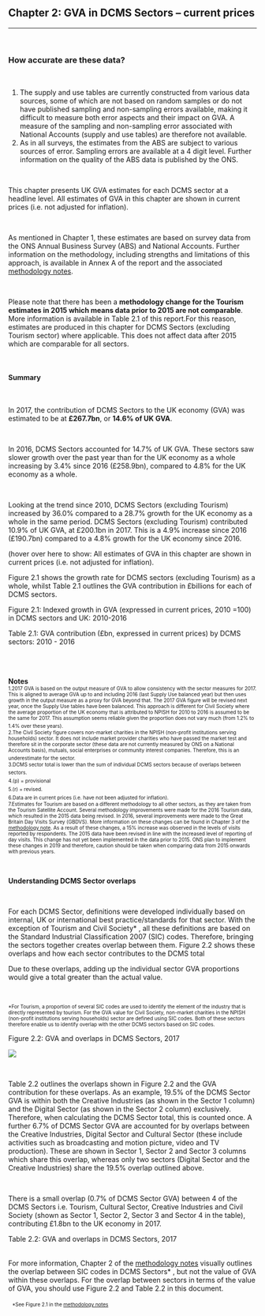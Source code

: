 ## Chapter 2: GVA in DCMS Sectors – current prices
***

&nbsp;

<div id="chapter_2_box" class="mytextboxright mdc-elevation--z3">
<h3>How accurate are these data? </h3>
&nbsp; 
<ol>
    <li>The supply and use tables are currently constructed from various data sources, some of which are not based on random samples or do not have published sampling and non-sampling errors available, making it difficult to measure both error aspects and their impact on GVA. A measure of the sampling and non-sampling error associated with National Accounts (supply and use tables) are therefore not available. </li>
    <li>As in all surveys, the estimates from the ABS are subject to various sources of error. Sampling errors are available at a 4 digit level. Further information on the quality of the ABS data is published by the ONS. </li>
</ol>
</div>

&nbsp;

This chapter presents UK GVA estimates for each DCMS sector at a headline level. All estimates of GVA in this chapter are shown in current prices (i.e. not adjusted for inflation). 

&nbsp;

As mentioned in Chapter 1, these estimates are based on survey data from the ONS Annual Business Survey (ABS) and National Accounts. Further information on the methodology, including strengths and limitations of this approach, is available in Annex A of the report and the associated [methodology notes](https://www.gov.uk/government/publications/dcms-sectors-economic-estimates-methodology).

&nbsp;

Please note that there has been a **methodology change for the Tourism estimates in 2015 which means data prior to 2015 are not comparable**. More information is available in Table 2.1 of this report.For this reason, estimates are produced in this chapter for DCMS Sectors (excluding Tourism sector) where applicable. This does not affect data after 2015 which are comparable for all sectors.

&nbsp;
#### **Summary**
&nbsp;

In 2017, the contribution of DCMS Sectors to the UK economy (GVA) was estimated to be at **£267.7bn**, or **14.6% of UK GVA**.

&nbsp;

In 2016, DCMS Sectors accounted for 14.7% of UK GVA. These sectors saw slower growth over the past year than for the UK economy as a whole increasing by 3.4% since 2016 (£258.9bn), compared to 4.8% for the UK economy as a whole.

&nbsp;

Looking at the trend since 2010, DCMS Sectors (excluding Tourism) increased by 36.0% compared to a 28.7% growth for the UK economy as a whole in the same period. DCMS Sectors (excluding Tourism) contributed 10.9% of UK GVA, at £200.1bn in 2017. This is a 4.9% increase since 2016 (£190.7bn) compared to a 4.8% growth for the UK economy since 2016.  



(hover over here to show: All estimates of GVA in this chapter are shown in current prices (i.e. not adjusted for inflation). 

Figure 2.1 shows the growth rate for DCMS sectors (excluding Tourism) as a whole, whilst Table 2.1 outlines the GVA contribution in £billions for each of DCMS sectors.

<div class="clear"></div>

<div class="chart mdc-elevation--z3">
    <p class="chart-title">Figure 2.1: Indexed growth in GVA (expressed in current prices, 2010 =100) in DCMS sectors and UK: 2010-2016</p>
    <div id="figure_2_1"></div>
</div>
    

<div class="mytable mdc-elevation--z3">
    <p class="chart-title">Table 2.1: GVA contribution (£bn, expressed in current prices) by DCMS sectors: 2010 - 2016</p>
    <table id="table_2_1" class="hover">
    </table>
</div>

&nbsp;

**Notes**
&nbsp;
<font size="-4">   
1.2017 GVA is based on the output measure of GVA to allow consistency with the sector measures for 2017. This is aligned to average GVA up to and including 2016 (last Supply Use balanced year) but then uses growth in the output measure as a proxy for GVA beyond that. The 2017 GVA figure will be revised next year, once the Supply Use tables have been balanced. This approach is different for Civil Society where the average proportion of the UK economy that is attributed to NPISH for 2010 to 2016 is assumed to be the same for 2017. This assumption seems reliable given the proportion does not vary much (from 1.2% to 1.4% over these years). </font>
&nbsp;
<font size="-4">    
2.The Civil Society figure covers non-market charities in the NPISH (non-profit institutions serving households) sector. It does not include market provider charities who have passed the market test and therefore sit in the corporate sector (these data are not currently measured by ONS on a National Accounts basis), mutuals, social enterprises or community interest companies. Therefore, this is an underestimate for the sector.</font> 
&nbsp;
<font size="-4">    
3.DCMS sector total is lower than the sum of individual DCMS sectors because of overlaps between sectors.</font>
&nbsp;
<font size="-4">        
4.(p) = provisional </font>
&nbsp;
<font size="-4">  
5.(r) = revised.</font>
&nbsp;
 <font size="-4">  
6.Data are in current prices (i.e. have not been adjusted for inflation).</font>
&nbsp;
  <font size="-4">    
7.Estimates for Tourism are based on a different methodology to all other sectors, as they are taken from the Tourism Satellite Account. Several methodology improvements were made for the 2016 Tourism data, which resulted in the 2015 data being revised. In 2016, several improvements were made to the Great Britain Day Visits Survey (GBDVS). More information on these changes can be found in Chapter 3 of the [methodology note](https://www.gov.uk/government/publications/dcms-sectors-economic-estimates-methodology). As a result of these changes, a 15% increase was observed in the levels of visits reported by respondents. The 2015 data have been revised in line with the increased level of reporting of day visits. This change has not yet been implemented in the data prior to 2015. ONS plan to implement these changes in 2019 and therefore, caution should be taken when comparing data from 2015 onwards with previous years. </font>

&nbsp;


**Understanding DCMS Sector overlaps**

&nbsp;

For each DCMS Sector, definitions were developed individually based on internal, UK or international best practice/standards for that sector. With the exception of Tourism and Civil Society* , all these definitions are based on the Standard Industrial Classification 2007 (SIC) codes. Therefore, bringing the sectors together creates overlap between them. Figure 2.2 shows these overlaps and how each sector contributes to the DCMS total

Due to these overlaps, adding up the individual sector GVA proportions would give a total greater than the actual value.

&nbsp;

 <font size="-4"> 
*For Tourism, a proportion of several SIC codes are used to identify the element of the industry that is directly represented by tourism. For the GVA value for Civil Society, non-market charities in the NPISH (non-profit institutions serving households) sector are defined using SIC codes. Both of these sectors therefore enable us to identify overlap with the other DCMS sectors based on SIC codes.</font>

<div class="chart mdc-elevation--z3">
    <p class="chart-title">Figure 2.2: GVA and overlaps in DCMS Sectors, 2017</p>
    <img src="static/images/fig_2_2.png">
</div>

&nbsp;

Table 2.2 outlines the overlaps shown in Figure 2.2 and the GVA contribution for these overlaps. As an example, 19.5% of the DCMS Sector GVA is within both the Creative Industries (as shown in the Sector 1 column) and the Digital Sector (as shown in the Sector 2 column) exclusively. Therefore, when calculating the DCMS Sector total, this is counted once. A further 6.7% of DCMS Sector GVA are accounted for by overlaps between the Creative Industries, Digital Sector and Cultural Sector (these include activities such as broadcasting and motion picture, video and TV production). These are shown in Sector 1, Sector 2 and Sector 3 columns which share this overlap, whereas only two sectors (Digital Sector and the Creative Industries) share the 19.5% overlap outlined above.

&nbsp;

There is a small overlap (0.7% of DCMS Sector GVA) between 4 of the DCMS Sectors i.e. Tourism, Cultural Sector, Creative Industries and Civil Society (shown as Sector 1, Sector 2, Sector 3 and Sector 4 in the table), contributing £1.8bn to the UK economy in 2017. 
 

<div class="mytable mdc-elevation--z3">
    <p class="chart-title">Table 2.2: GVA and overlaps in DCMS Sectors, 2017</p>
    <table id="table_2_2" class="hover">
    </table>
</div>

For more information, Chapter 2 of the [methodology notes](https://www.gov.uk/government/publications/dcms-sectors-economic-estimates-methodology) visually outlines the overlap between SIC codes in DCMS Sectors* , but not the value of GVA within these overlaps. For the overlap between sectors in terms of the value of GVA, you should use Figure 2.2 and Table 2.2 in this document.

&nbsp;
<font size="-4"> 
*See Figure 2.1 in the [methodology notes](https://www.gov.uk/government/publications/dcms-sectors-economic-estimates-methodology)</font>